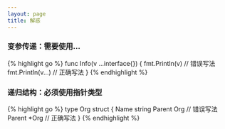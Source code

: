 ```yaml
---
layout: page
title: 解惑
---
```


### 变参传递：需要使用...
{% highlight go %}
func Info(v ...interface{}) {
	fmt.Println(v)    // 错误写法
	fmt.Println(v...) // 正确写法
}
{% endhighlight %}

### 递归结构：必须使用指针类型
{% highlight go %}
type Org struct {
	Name   string
	Parent Org  // 错误写法
	Parent *Org // 正确写法
}
{% endhighlight %}

